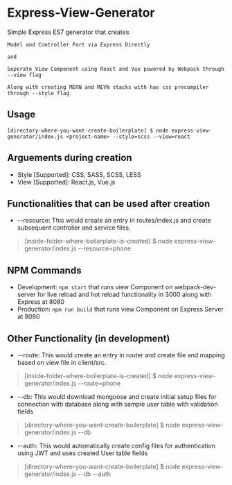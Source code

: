 # Express-View-Generator

Simple Express ES7 generator that creates

    Model and Controller Part via Express Directly

    and

    Seperate View Component using React and Vue powered by Webpack through --view flag

    Along with creating MERN and MEVN stacks with has css precompiler through --style flag

## Usage

    [directory-where-you-want-create-boilerplate] $ node express-view-generator/index.js <project-name> --style=scss --view=react

## Arguements during creation

- Style [Supported]: CSS, SASS, SCSS, LESS
- View [Supported]: React.js, Vue.js

## Functionalities that can be used after creation

- --resource: This would create an entry in routes/index.js and create subsequent controller and service files.

> [inside-folder-where-boilerplate-is-created] \$ node express-view-generator/index.js --resource=phone

## NPM Commands

- Development: `npm start` that runs view Component on webpack-dev-server for live reload and hot reload functionality in 3000 along with Express at 8080
- Production: `npm run build` that runs view Component on Express Server at 8080

## Other Functionality (in development)

- --route: This would create an entry in router and create file and mapping based on view file in client/src.

> [inside-folder-where-boilerplate-is-created] \$ node express-view-generator/index.js --route=phone

- --db: This would download mongoose and create initial setup files for connection with database along with sample user table with validation fields

> [directory-where-you-want-create-boilerplate] \$ node express-view-generator/index.js <project-name> --db

- --auth: This would automatically create config files for authentication using JWT and uses created User table fields

> [directory-where-you-want-create-boilerplate] \$ node express-view-generator/index.js <project-name> --db --auth
